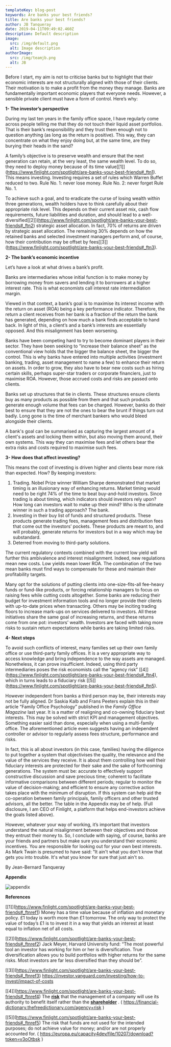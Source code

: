 ```yaml
---
templateKey: blog-post
keywords: Are banks your best friends?
title: Are banks your best friends?
author: JB Tanqueray
date: 2019-04-11T09:49:02.460Z
description: Default description
image:
  src: /img/default.png
  alt: Image description
authorImage: 
  src: /img/teamjb.png
  alt: JB
---
```

Before I start, my aim is not to criticise banks but to highlight that their economic interests are not structurally aligned with those of their clients. Their motivation is to make a profit from the money they manage. Banks are fundamentally important economic players that everyone needs. However, a sensible private client must have a form of control. Here’s why:

**1- The investor’s perspective**

During my last ten years in the family office space, I have regularly come across people telling me that they do not touch their liquid asset portfolios. That is their bank’s responsibility and they trust them enough not to question anything (as long as the return is positive). This way, they can concentrate on what they enjoy doing but, at the same time, are they burying their heads in the sand?

A family’s objective is to preserve wealth and ensure that the next generation can retain, at the very least, the same wealth level. To do so, they need to deploy money because of its time value[\[1]](https://www.finlight.com/spotlight/are-banks-your-best-friends#_ftn1). This means investing. Investing requires a set of rules which Warren Buffet reduced to two. Rule No. 1: never lose money. Rule No. 2: never forget Rule No. 1.

To achieve such a goal, and to eradicate the curse of losing wealth within three generations, wealth holders have to think carefully about their appropriate risk level. This depends on their current asset mix, cash flow requirements, future liabilities and duration, and should lead to a well-diversified[\[2]](https://www.finlight.com/spotlight/are-banks-your-best-friends#_ftn2) strategic asset allocation. In fact, 70% of returns are driven by strategic asset allocation. The remaining 30% depends on how the retained banks and selected investment managers perform and, of course, how their contribution may be offset by fees[\[3]](https://www.finlight.com/spotlight/are-banks-your-best-friends#_ftn3).

**2- The bank’s economic incentive**

Let’s have a look at what drives a bank’s profit.

Banks are intermediaries whose initial function is to make money by borrowing money from savers and lending it to borrowers at a higher interest rate. This is what economists call interest rate intermediation margin.

Viewed in that context, a bank’s goal is to maximise its interest income with the return on asset (ROA) being a key performance indicator. Therefore, the return a client receives from her bank is a fraction of the return the bank has generated, depending on how much a bank finds acceptable to hand back. In light of this, a client’s and a bank’s interests are essentially opposed. And this misalignment has been worsening.

Banks have been competing hard to try to become dominant players in their sector. They have been seeking to “increase their balance sheet” as the conventional view holds that the bigger the balance sheet, the bigger the control. This is why banks have entered into multiple activities (investment banking, trading, asset management to name a few) to enhance their return on assets. In order to grow, they also have to bear new costs such as hiring certain skills, perhaps super-star traders or corporate financiers, just to maximise ROA. However, those accrued costs and risks are passed onto clients.

Banks set up structures that tie in clients. These structures ensure clients buy as many products as possible from them and that such products generate enough volume that fees can be charged. However, banks do their best to ensure that they are not the ones to bear the brunt if things turn out badly. Long gone is the time of merchant bankers who would bleed alongside their clients.

A bank's goal can be summarised as capturing the largest amount of a client's assets and locking them within, but also moving them around, their own systems. This way they can maximise fees and let others bear the extra risks and costs required to maximise such fees.

**3- How does that affect investing?**

This means the cost of investing is driven higher and clients bear more risk than expected. How? By keeping investors:

1. Trading. Nobel Prize winner William Sharpe demonstrated that market timing is an illusionary way of enhancing returns. Market timing would need to be right 74% of the time to beat buy-and-hold investors. Since trading is about timing, which indicators should investors rely upon? How long can investors wait to make up their mind? Who is the ultimate winner in such a trading approach? The bank.
2. Investing in their buy list of funds and structured products. These products generate trading fees, management fees and distribution fees that come out the investors’ pockets. These products are meant to, and will probably, generate returns for investors but in a way which may be substandard.
3. Deterred from moving to third-party solutions.

The current regulatory contexts combined with the current low yield will further this ambivalence and interest misalignment. Indeed, new regulations mean new costs. Low yields mean lower ROA. The combination of the two mean banks must find ways to compensate for these and maintain their profitability targets.

Many opt for the solutions of putting clients into one-size-fits-all fee-heavy funds or fund-like products, or forcing relationship managers to focus on raising fees while cutting costs altogether. Some banks are reducing their budget for investment information tools and no longer provide their clients with up-to-date prices when transacting. Others may be inciting trading floors to increase mark-ups on services delivered to investors. All these initiatives share the same goal of increasing returns, and these returns come from one pot: investors’ wealth. Investors are faced with taking more risks to sustain return expectations while banks are taking limited risks.

**4- Next steps**

To avoid such conflicts of interest, many families set up their own family office or use third-party family offices. It is a very appropriate way to access knowledge and bring independence to the way assets are managed. Nonetheless, it can prove insufficient. Indeed, using third party intermediaries poses the risk economists call the “agency risk” [\[4]](https://www.finlight.com/spotlight/are-banks-your-best-friends#_ftn4), which in turns leads to a fiduciary risk [\[5]](https://www.finlight.com/spotlight/are-banks-your-best-friends#_ftn5).

However independent from banks a third person may be, their interests may not be fully aligned. Dr Saskia Kalb and Frans Peeters explain this in their article “Family Office Psychology” published in the *Family Office Magazine* last year. It is a matter of realigning and co-owning fiduciary best interests. This may be solved with strict KPI and management objectives. Something easier said than done, especially when using a multi-family office. The aforementioned article even suggests having an independent controller or advisor to regularly assess fees structure, performance and risks.

In fact, this is all about investors (in this case, families) having the diligence to put together a system that objectivises the quality, the relevance and the value of the services they receive. It is about them controlling how well their fiduciary interests are protected for their sake and the sake of forthcoming generations. The system must be: accurate to effectively support constructive discussion and save precious time; coherent to facilitate informative comparisons between different periods; regular to monitor the value of decision-making; and efficient to ensure any corrective action takes place with the minimum of disruption. If this system can help aid the co-operation between family principals, family officers and other trusted advisors, all the better. The table in the Appendix may be of help. (Full disclosure, I am CEO of Finlight, a platform that helps end-investors achieve the goals listed above).

However, whatever your way of working, it’s important that investors understand the natural misalignment between their objectives and those they entrust their money to. So, I conclude with saying, of course, banks are your friends and partners but make sure you understand their economic incentives. You are responsible for looking out for your own best interests. As Mark Twain is presumed to have said: “It ain't what you don't know that gets you into trouble. It's what you know for sure that just ain't so.

By Jean-Bernard Tanqueray

**Appendix**

![appendix](/img/appendix.png)

**References**

[\[1]](https://www.finlight.com/spotlight/are-banks-your-best-friends#_ftnref1) Money has a time value because of inflation and monetary policy. £1 today is worth more than £1 tomorrow. The only way to protect the value of today’s £1 is to invest it in a way that yields an interest at least equal to inflation net of all costs.

[\[2]](https://www.finlight.com/spotlight/are-banks-your-best-friends#_ftnref2) Jack Meyer, Harvard University fund: “The most powerful tool an investor has working for him or her is diversification. True diversification allows you to build portfolios with higher returns for the same risks. Most investors are far less diversified than they should be”.

[\[3]](https://www.finlight.com/spotlight/are-banks-your-best-friends#_ftnref3) <https://investor.vanguard.com/investing/how-to-invest/impact-of-costs>

[\[4]](https://www.finlight.com/spotlight/are-banks-your-best-friends#_ftnref4) The **[risk](https://financial-dictionary.thefreedictionary.com/risk)** that the management of a company will use its authority to benefit itself rather than the **[shareholder](https://financial-dictionary.thefreedictionary.com/Shareholder)** . ( <https://financial-dictionary.thefreedictionary.com/agency+risk> )

[\[5]](https://www.finlight.com/spotlight/are-banks-your-best-friends#_ftnref5) The risk that funds are not used for the intended purposes; do not achieve value for money; and/or are not properly accounted for. ( <https://europa.eu/capacity4dev/file/10207/download?token=v3oOtbsk> )